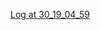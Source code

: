 

<a id="p-0"></a>[Log at 30_19_04_59](etc/com.simiacryptus.lang.ref.ReferenceCountingBase_30_19_04_59.log)
